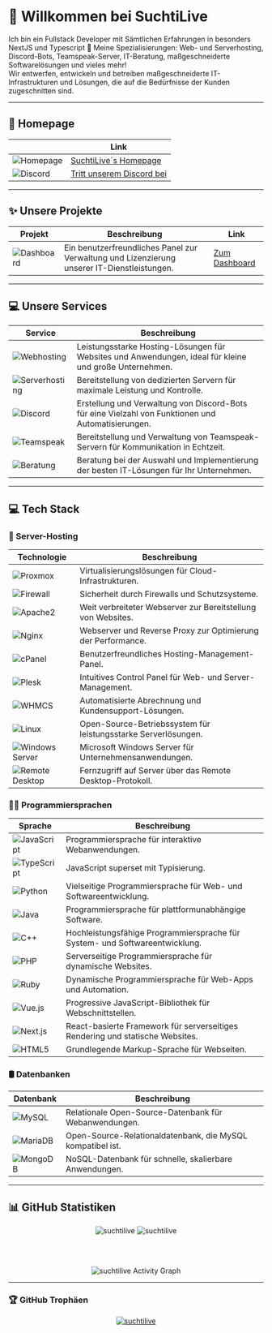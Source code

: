 # 👋 Willkommen bei SuchtiLive 
Ich bin ein Fullstack Developer mit Sämtlichen Erfahrungen in besonders NextJS und Typescript
🧡 Meine Spezialisierungen: Web- und Serverhosting, Discord-Bots, Teamspeak-Server, IT-Beratung, maßgeschneiderte Softwarelösungen und vieles mehr!  
Wir entwerfen, entwickeln und betreiben maßgeschneiderte IT-Infrastrukturen und Lösungen, die auf die Bedürfnisse der Kunden zugeschnitten sind.

---

## 📌 Homepage  
|           | **Link**                                                                 |
|----------------------|--------------------------------------------------------------------------|
| ![Homepage](https://img.shields.io/badge/Homepage-%23FF9C0A.svg?style=for-the-badge&logo=internet-explorer&logoColor=white) | [SuchtiLive´s Homepage](https://www.suchtilive.com) |
| ![Discord](https://img.shields.io/badge/Discord-%2321D1E0.svg?style=for-the-badge&logo=discord&logoColor=white) | [Tritt unserem Discord bei](https://discord.gg/TTcv3PTbUE)

---

## ✨ Unsere Projekte  
| **Projekt**  | **Beschreibung**  | **Link** |
|--------------|-------------------|----------|
| ![Dashboard](https://img.shields.io/badge/License%20Panel-%23FF9C0A.svg?style=for-the-badge&logo=tools&logoColor=white)  | Ein benutzerfreundliches Panel zur Verwaltung und Lizenzierung unserer IT-Dienstleistungen. | [Zum Dashboard](https://dashboard.xtream-itsolutions.com)

---
## 💻 Unsere Services  
| **Service** | **Beschreibung** |
|-------------|------------------|
| ![Webhosting](https://img.shields.io/badge/Hosting-%2300A5E5.svg?style=for-the-badge&logo=cloudflare&logoColor=white) | Leistungsstarke Hosting-Lösungen für Websites und Anwendungen, ideal für kleine und große Unternehmen. |
| ![Serverhosting](https://img.shields.io/badge/ServerHosting-%23F7C400.svg?style=for-the-badge&logo=server&logoColor=white) | Bereitstellung von dedizierten Servern für maximale Leistung und Kontrolle. |
| ![Discord](https://img.shields.io/badge/Discord%20Bots-%2321D1E0.svg?style=for-the-badge&logo=discord&logoColor=white) | Erstellung und Verwaltung von Discord-Bots für eine Vielzahl von Funktionen und Automatisierungen. |
| ![Teamspeak](https://img.shields.io/badge/Teamspeak-%2338B1E7.svg?style=for-the-badge&logo=teamspeak&logoColor=white) | Bereitstellung und Verwaltung von Teamspeak-Servern für Kommunikation in Echtzeit. |
| ![Beratung](https://img.shields.io/badge/IT%20Consulting-%234A90E2.svg?style=for-the-badge&logo=consulting&logoColor=white) | Beratung bei der Auswahl und Implementierung der besten IT-Lösungen für Ihr Unternehmen. |

---

## 💻 Tech Stack  
### 📡 Server-Hosting
| **Technologie** | **Beschreibung** |
|-----------------|------------------|
| ![Proxmox](https://img.shields.io/badge/Proxmox-%2361A2D1.svg?style=for-the-badge&logo=proxmox&logoColor=white) | Virtualisierungslösungen für Cloud-Infrastrukturen. |
| ![Firewall](https://img.shields.io/badge/Firewall-%23F44336.svg?style=for-the-badge&logo=firewall&logoColor=white) | Sicherheit durch Firewalls und Schutzsysteme. |
| ![Apache2](https://img.shields.io/badge/Apache2-%23D22128.svg?style=for-the-badge&logo=apache&logoColor=white) | Weit verbreiteter Webserver zur Bereitstellung von Websites. |
| ![Nginx](https://img.shields.io/badge/Nginx-%23000000.svg?style=for-the-badge&logo=nginx&logoColor=white) | Webserver und Reverse Proxy zur Optimierung der Performance. |
| ![cPanel](https://img.shields.io/badge/cPanel-%23FF9C0A.svg?style=for-the-badge&logo=cpanel&logoColor=white) | Benutzerfreundliches Hosting-Management-Panel. |
| ![Plesk](https://img.shields.io/badge/Plesk-%230080FF.svg?style=for-the-badge&logo=plesk&logoColor=white) | Intuitives Control Panel für Web- und Server-Management. |
| ![WHMCS](https://img.shields.io/badge/WHMCS-%2300843E.svg?style=for-the-badge&logo=whmcs&logoColor=white) | Automatisierte Abrechnung und Kundensupport-Lösungen. |
| ![Linux](https://img.shields.io/badge/Linux-%23FCC624.svg?style=for-the-badge&logo=linux&logoColor=black) | Open-Source-Betriebssystem für leistungsstarke Serverlösungen. |
| ![Windows Server](https://img.shields.io/badge/Windows%20Server-%230077B5.svg?style=for-the-badge&logo=microsoft-windows&logoColor=white) | Microsoft Windows Server für Unternehmensanwendungen. |
| ![Remote Desktop](https://img.shields.io/badge/Remote%20Desktop-%2377B5FE.svg?style=for-the-badge&logo=windows&logoColor=white) | Fernzugriff auf Server über das Remote Desktop-Protokoll. |

### 🧑‍💻 Programmiersprachen
| **Sprache**  | **Beschreibung** |
|--------------|------------------|
| ![JavaScript](https://img.shields.io/badge/javascript-%23323330.svg?style=for-the-badge&logo=javascript&logoColor=%23F7DF1E) | Programmiersprache für interaktive Webanwendungen. |
| ![TypeScript](https://img.shields.io/badge/typescript-%23007ACC.svg?style=for-the-badge&logo=typescript&logoColor=white) | JavaScript superset mit Typisierung. |
| ![Python](https://img.shields.io/badge/python-3670A0?style=for-the-badge&logo=python&logoColor=ffdd54) | Vielseitige Programmiersprache für Web- und Softwareentwicklung. |
| ![Java](https://img.shields.io/badge/java-%23ED8B00.svg?style=for-the-badge&logo=java&logoColor=white) | Programmiersprache für plattformunabhängige Software. |
| ![C++](https://img.shields.io/badge/c++-%2300599C.svg?style=for-the-badge&logo=c%2B%2B&logoColor=white) | Hochleistungsfähige Programmiersprache für System- und Softwareentwicklung. |
| ![PHP](https://img.shields.io/badge/php-%23777BB4.svg?style=for-the-badge&logo=php&logoColor=white) | Serverseitige Programmiersprache für dynamische Websites. |
| ![Ruby](https://img.shields.io/badge/ruby-%23CC0000.svg?style=for-the-badge&logo=ruby&logoColor=white) | Dynamische Programmiersprache für Web-Apps und Automation. |
| ![Vue.js](https://img.shields.io/badge/Vue.js-%2335495E.svg?style=for-the-badge&logo=vue.js&logoColor=4FC08D) | Progressive JavaScript-Bibliothek für Webschnittstellen. |
| ![Next.js](https://img.shields.io/badge/Next.js-%23000000.svg?style=for-the-badge&logo=next.js&logoColor=white) | React-basierte Framework für serverseitiges Rendering und statische Websites. |
| ![HTML5](https://img.shields.io/badge/HTML5-%23E34F26.svg?style=for-the-badge&logo=html5&logoColor=white) | Grundlegende Markup-Sprache für Webseiten. |

### 🛢️ Datenbanken
| **Datenbank** | **Beschreibung** |
|---------------|------------------|
| ![MySQL](https://img.shields.io/badge/mysql-%2300f.svg?style=for-the-badge&logo=mysql&logoColor=white) | Relationale Open-Source-Datenbank für Webanwendungen. |
| ![MariaDB](https://img.shields.io/badge/MariaDB-003545?style=for-the-badge&logo=mariadb&logoColor=white) | Open-Source-Relationaldatenbank, die MySQL kompatibel ist. |
| ![MongoDB](https://img.shields.io/badge/MongoDB-%2347A248.svg?style=for-the-badge&logo=mongodb&logoColor=white) | NoSQL-Datenbank für schnelle, skalierbare Anwendungen. |
</p>

---

## 📊 GitHub Statistiken  
<p align="center">
	<img src="https://github-readme-stats.vercel.app/api?username=suchtilive&show_icons=true&theme=dark" alt="suchtilive" />
	<img src="https://github-readme-stats.vercel.app/api/top-langs/?username=suchtilive&layout=compact&theme=dark" alt="suchtilive" />
</p>

<br><br>
<p align="center">
<img alt="suchtilive Activity Graph" src="https://github-readme-activity-graph.vercel.app/graph?username=suchtilive&bg_color=0D1117&color=5BCDEC&line=5BCDEC&point=FFFFFF&hide_border=true"/>
</p>

---

### 🏆 GitHub Trophäen
<p align="center"> <a href="https://github.com/ryo-ma/github-profile-trophy"><img src="https://github-profile-trophy.vercel.app/?username=suchtilive" alt="suchtilive" /></a> </p>
